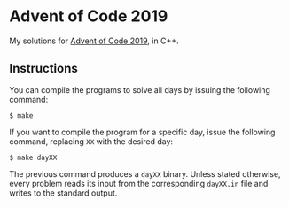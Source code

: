 # Advent of Code 2019

My solutions for [Advent of Code 2019][adventofcode2019], in C++.

## Instructions

You can compile the programs to solve all days by issuing the following command:

    $ make

If you want to compile the program for a specific day, issue the following
command, replacing `XX` with the desired day:

    $ make dayXX

The previous command produces a `dayXX` binary. Unless stated otherwise, every
problem reads its input from the corresponding `dayXX.in` file and writes to the
standard output.

[adventofcode2019]: https://adventofcode.com/2019
